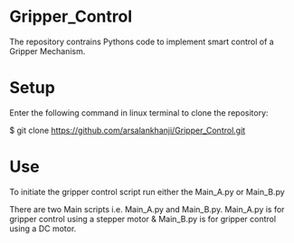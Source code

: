 # Gripper_Control
The repository contrains Pythons code to implement smart control of a Gripper Mechanism.

# Setup
Enter the following command in linux terminal to clone the repository:

$ git clone https://github.com/arsalankhanji/Gripper_Control.git

# Use
To initiate the gripper control script run either the Main_A.py or Main_B.py 

There are two Main scripts i.e. Main_A.py and Main_B.py.
Main_A.py is for gripper control using a stepper motor &
Main_B.py is for gripper control using a DC motor.

